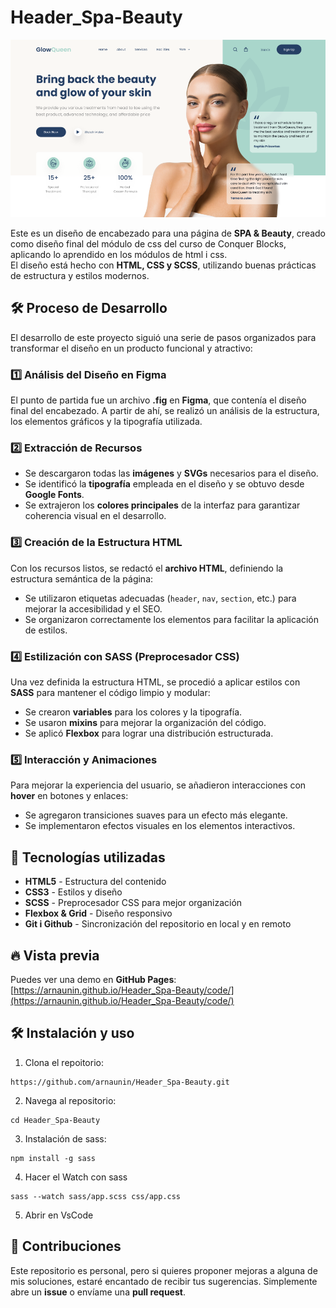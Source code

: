 # Header_Spa-Beauty

<img src="vista_header_spa_&_beauty.png">

Este es un diseño de encabezado para una página de **SPA & Beauty**, creado como diseño final del módulo de css del curso de Conquer Blocks, aplicando lo aprendido en los módulos de html i css.  
El diseño está hecho con **HTML, CSS y SCSS**, utilizando buenas prácticas de estructura y estilos modernos.

## 🛠️ Proceso de Desarrollo  

El desarrollo de este proyecto siguió una serie de pasos organizados para transformar el diseño en un producto funcional y atractivo:  

### 1️⃣ Análisis del Diseño en Figma  
El punto de partida fue un archivo **.fig** en **Figma**, que contenía el diseño final del encabezado. A partir de ahí, se realizó un análisis de la estructura, los elementos gráficos y la tipografía utilizada.  

### 2️⃣ Extracción de Recursos  
- Se descargaron todas las **imágenes** y **SVGs** necesarios para el diseño.  
- Se identificó la **tipografía** empleada en el diseño y se obtuvo desde **Google Fonts**.  
- Se extrajeron los **colores principales** de la interfaz para garantizar coherencia visual en el desarrollo.  

### 3️⃣ Creación de la Estructura HTML  
Con los recursos listos, se redactó el **archivo HTML**, definiendo la estructura semántica de la página:  
- Se utilizaron etiquetas adecuadas (`header`, `nav`, `section`, etc.) para mejorar la accesibilidad y el SEO.  
- Se organizaron correctamente los elementos para facilitar la aplicación de estilos.  

### 4️⃣ Estilización con SASS (Preprocesador CSS)  
Una vez definida la estructura HTML, se procedió a aplicar estilos con **SASS** para mantener el código limpio y modular:  
- Se crearon **variables** para los colores y la tipografía.  
- Se usaron **mixins** para mejorar la organización del código.  
- Se aplicó **Flexbox** para lograr una distribución estructurada.  

### 5️⃣ Interacción y Animaciones  
Para mejorar la experiencia del usuario, se añadieron interacciones con **hover** en botones y enlaces:  
- Se agregaron transiciones suaves para un efecto más elegante.  
- Se implementaron efectos visuales en los elementos interactivos.  


## 🚀 Tecnologías utilizadas  

- **HTML5** - Estructura del contenido  
- **CSS3** - Estilos y diseño  
- **SCSS** - Preprocesador CSS para mejor organización  
- **Flexbox & Grid** - Diseño responsivo
- **Git i Github** - Sincronización del repositorio en local y en remoto

## 🔥 Vista previa  

Puedes ver una demo en **GitHub Pages**:
[https://arnaunin.github.io/Header_Spa-Beauty/code/](https://arnaunin.github.io/Header_Spa-Beauty/code/)

## 🛠️ Instalación y uso
1. Clona el repoitorio:
```
https://github.com/arnaunin/Header_Spa-Beauty.git
```
2. Navega al repositorio:
```
cd Header_Spa-Beauty
```
3. Instalación de sass:
```
npm install -g sass
```
4. Hacer el Watch con sass
```
sass --watch sass/app.scss css/app.css
```
5. Abrir en VsCode

## 🤝 Contribuciones

Este repositorio es personal, pero si quieres proponer mejoras a alguna de mis soluciones, estaré encantado de recibir tus sugerencias. Simplemente abre un **issue** o envíame una **pull request**.
